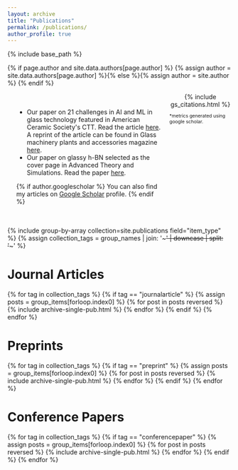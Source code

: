 ```yaml
---
layout: archive
title: "Publications"
permalink: /publications/
author_profile: true
---
```



{% include base_path %}

{% if page.author and site.data.authors[page.author] %}
  {% assign author = site.data.authors[page.author] %}{% else %}{% assign author = site.author %}
{% endif %}

<div style="display:flex;">
  <div style="flex: 70%;padding:20px">
<ul>
<li>
Our paper on 21 challenges in AI and ML in glass technology featured in American Ceramic Society's  CTT. Read the article <a href="https://ceramics.org/ceramic-tech-today/glass-1/glass-discovery-and-design-21-challenges-in-artificial-intelligence-and-machine-learning-for-glass-science">here</a>. A reprint of the article can be found in Glass machinery plants and accessories magazine <a href="https://www.glassonline.com/pdf/magazine/GM/2021/GM_2021_3.pdf#page=74">here</a>.
</li>
<li>
Our paper on glassy h-BN selected as the cover page in Advanced Theory and Simulations. Read the paper <a href="https://onlinelibrary.wiley.com/doi/full/10.1002/adts.201900174">here</a>.
</li>
</ul>

  {% if author.googlescholar %}
  You can also find my articles on <a href="{{author.googlescholar}}">Google Scholar</a> profile.
  {% endif %}
  </div>
  <div style="flex:30%;">
    <div style="max-width:300px;text-align:center">
    {% include gs_citations.html %}
    </div>
    <p style="font-size:0.75em">*metrics generated using google scholar.</p>
  </div>
</div>

{% include group-by-array collection=site.publications field="item_type" %}
{% assign collection_tags = group_names | join: '~~~' | downcase | split: '~~~' %}

# Journal Articles

{% for tag in collection_tags  %}
  {% if tag == "journalarticle" %}
    {% assign posts = group_items[forloop.index0] %}
    {% for post in posts reversed %}
        {% include archive-single-pub.html %}
    {% endfor %}
  {% endif %}
{% endfor %}

# Preprints

{% for tag in collection_tags  %}
  {% if tag == "preprint" %}
    {% assign posts = group_items[forloop.index0] %}
    {% for post in posts reversed %}
        {% include archive-single-pub.html %}
    {% endfor %}
  {% endif %}
{% endfor %}

# Conference Papers

{% for tag in collection_tags %}
  {% if tag == "conferencepaper" %}
    {% assign posts = group_items[forloop.index0] %}
    {% for post in posts reversed %}
        {% include archive-single-pub.html %}
    {% endfor %}
  {% endif %}
{% endfor %}

